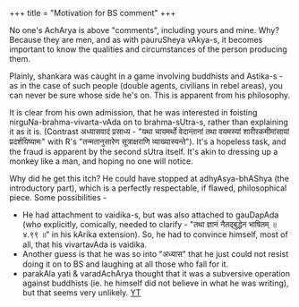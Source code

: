 +++
title = "Motivation for BS comment"
+++

No one's AchArya is above "comments", including yours and mine. Why? Because they are men, and as with pauruSheya vAkya-s, it becomes important to know the qualities and circumstances of the person producing them.

Plainly, shankara was caught in a game involving buddhists and Astika-s - as in the case of such people (double agents, civilians in rebel areas), you can never be sure whose side he's on. This is apparent from his philosophy.

It is clear from his own admission, that he was interested in foisting nirguNa-brahma-vivarta-vAda on to brahma-sUtra-s, rather than explaining it as it is. (Contrast अध्यासवादं प्रसाध्य - "यथा चायमर्थो वेदान्तानां तथा वयमस्यां शारीरकमीमांसायां प्रदर्शयिष्यामः" with R's "तन्मतानुसारेण सूत्राक्षराणि व्याख्यास्यन्ते"). It's a hopeless task, and the fraud is apparent by the second sUtra itself. It's akin to dressing up a monkey like a man, and hoping no one will notice.

Why did he get this itch? He could have stopped at adhyAsya-bhAShya (the introductory part), which is a perfectly respectable, if flawed, philosophical piece. Some possibilities -


- He had attachment to vaidika-s, but was also attached to gauDapAda (who explicitly, comically, needed to clarify - "तथा ज्ञानं नैतद्बुद्धेन भाषितम्  ॥ ४.९९ ॥" in his kArika extension). So, he had to convince himself, most of all, that his vivartavAda is vaidika.
- Another guess is that he was so into "अध्यास" that he just could not resist doing it on to BS and laughing at all those who fall for it.
- parakAla yati & varadAchArya thought that it was a subversive operation against buddhists (ie. he himself did not believe in what he was writing), but that seems very unlikely. [YT](https://youtu.be/duVRhGpyoNQ?si=Je9zSWgyMEeOlsB2)

